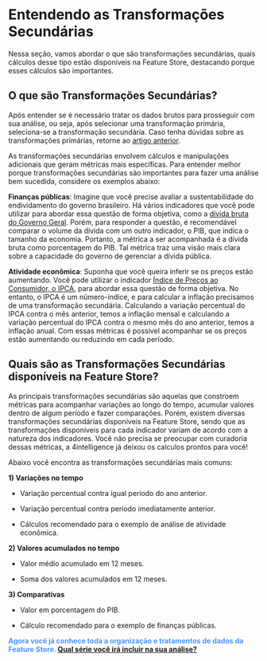 # Entendendo as Transformações Secundárias

Nessa seção, vamos abordar o que são transformações secundárias, quais cálculos desse tipo estão disponíveis na Feature Store, destacando porque esses cálculos são importantes.

## O que são Transformações Secundárias?

Após entender se é necessário tratar os dados brutos para prosseguir com sua análise, ou seja, após selecionar uma transformação primária, seleciona-se a transformação secundária. Caso tenha dúvidas sobre as transformações primárias, retorne ao [artigo anterior](/help-center/feature-store/indicators/transformacao-primaria.md).

As transformações secundárias envolvem cálculos e manipulações adicionais que geram métricas mais específicas. Para entender melhor porque transformações secundárias são importantes para fazer uma análise bem sucedida, considere os exemplos abaixo:

**Finanças públicas**: Imagine que você precise avaliar a sustentabilidade do endividamento do governo brasileiro. Há vários indicadores que você pode utilizar para abordar essa questão de forma objetiva, como a <a href="https://app.4intelligence.ai/feature-store/indicators/BRPUB0020" target="_blank" rel="noreferrer">dívida bruta do Governo Geral</a>. Porém, para responder a questão, é recomendável comparar o volume da dívida com um outro indicador, o PIB, que indica o tamanho da economia. Portanto, a métrica a ser acompanhada é a dívida bruta como porcentagem do PIB. Tal métrica traz uma visão mais clara sobre a capacidade do governo de gerenciar a dívida pública.

**Atividade econômica**: Suponha que você queira inferir se os preços estão aumentando. Você pode utilizar o indicador <a href="https://app.4intelligence.ai/feature-store/indicators/BRPRC0046" target="_blank" rel="noreferrer">Índice de Preços ao Consumidor, o IPCA</a>, para abordar essa questão de forma objetiva. No entanto, o IPCA é um número-índice, e para calcular a inflação precisamos de uma transformação secundária. Calculando a variação percentual do IPCA contra o mês anterior, temos a inflação mensal e calculando a variação percentual do IPCA contra o mesmo mês do ano anterior, temos a inflação anual. Com essas métricas é possível acompanhar se os preços estão aumentando ou reduzindo em cada período.

## Quais são as Transformações Secundárias disponíveis na Feature Store?

As principais transformações secundárias são aquelas que constroem métricas para acompanhar variações ao longo do tempo, acumular valores dentro de algum período e fazer comparações. Porém, existem diversas transformações secundárias disponíveis na Feature Store, sendo que as transformações disponíveis para cada indicador variam de acordo com a natureza dos indicadores. Você não precisa se preocupar com curadoria dessas métricas, a 4intelligence já deixou os calculos prontos para você!

Abaixo você encontra as transformações secundárias mais comuns:

**1) Variações no tempo**

- Variação percentual contra igual período do ano anterior.

- Variação percentual contra período imediatamente anterior.

- Cálculos recomendado para o exemplo de análise de atividade econômica.

**2) Valores acumulados no tempo**

- Valor médio acumulado em 12 meses.

- Soma dos valores acumulados em 12 meses.

**3) Comparativas**

- Valor em porcentagem do PIB.

- Cálculo recomendado para o exemplo de finanças públicas.

<style>
blue4i {
  color: #4C94FF;
}
</style>

<blue4i>**Agora você já conhece toda a organização e tratamentos de dados da Feature Store. <a href="https://app.4intelligence.ai/feature-store/indicators" target="_blank" rel="noreferrer">Qual série você irá incluir na sua análise?</a>**</blue4i>
